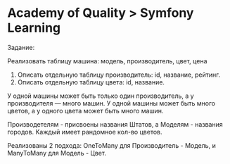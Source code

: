 Academy of Quality > Symfony Learning
=====================================
Задание:

Реализовать таблицу машина: модель, производитель, цвет, цена
1. Описать отдельную таблицу производитель: id, название, рейтинг.
2. Описать отдельную таблицу цвета: id, название.

У одной машины может быть только один производитель, а у производителя — много машин. У одной машины может быть много цветов, а у одного цвета может быть много машин.

Производетелям - присвоены названия Штатов, а Моделям - названия городов. Каждый имеет рандомное кол-во цветов.

Реализованы 2 подхода: OneToMany для Производитель - Модель, и ManyToMany для Модель - Цвет.
